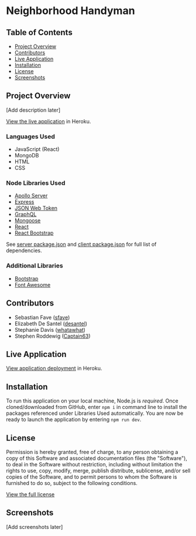 # Neighborhood Handyman

## Table of Contents
- [Project Overview](#project-overview) 
- [Contributors](#contributors)
- [Live Application](#live-application)
- [Installation](#installation)
- [License](#license)
- [Screenshots](#screenshots)

## Project Overview
[Add description later]

[View the live application](https://neighborhood-handyman.herokuapp.com/) in Heroku.

### Languages Used
- JavaScript (React)
- MongoDB
- HTML
- CSS

### Node Libraries Used
- [Apollo Server](https://www.npmjs.com/package/apollo-server-express)
- [Express](https://www.npmjs.com/package/express)
- [JSON Web Token](https://www.npmjs.com/package/jsonwebtoken)
- [GraphQL](https://www.npmjs.com/package/graphql)
- [Mongoose](https://www.npmjs.com/package/mongoose)
- [React](https://www.npmjs.com/package/react)
- [React Bootstrap](https://www.npmjs.com/package/react-bootstrap)

See [server package.json](./server/package.json) and [client package.json](./client/package.json) for full list of dependencies.

### Additional Libraries
- [Bootstrap](https://www.npmjs.com/package/bootstrap)
- [Font Awesome](https://fontawesome.com)

## Contributors
- Sebastian Fave ([sfave](https://github.com/spfave))
- Elizabeth De Santel ([desantel](https://github.com/desantel))
- Stephanie Davis ([whatawhat](https://github.com/whatawhat))
- Stephen Roddewig ([Captain63](https://github.com/Captain63))

## Live Application
[View application deployment](https://neighborhood-handyman.herokuapp.com/) in Heroku.

## Installation
To run this application on your local machine, Node.js is _required_. Once cloned/downloaded from GitHub, enter ```npm i``` in command line to install the packages referenced under Libraries Used automatically. 
You are now be ready to launch the application by entering ```npm run dev```.

## License
Permission is hereby granted, free of charge, to any person obtaining a copy of this Software and associated documentation files (the "Software"), to deal in the Software without  restriction, including without limitation the rights to use, copy, modify, merge, publish distribute, sublicense, and/or sell copies of the Software, and to permit persons to whom the Software is furnished to do so, subject to the following conditions.

[View the full license](./LICENSE)

## Screenshots
[Add screenshots later]